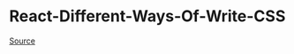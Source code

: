 # React-Different-Ways-Of-Write-CSS
  [Source](https://www.freecodecamp.org/news/how-to-style-react-apps-with-css/)
